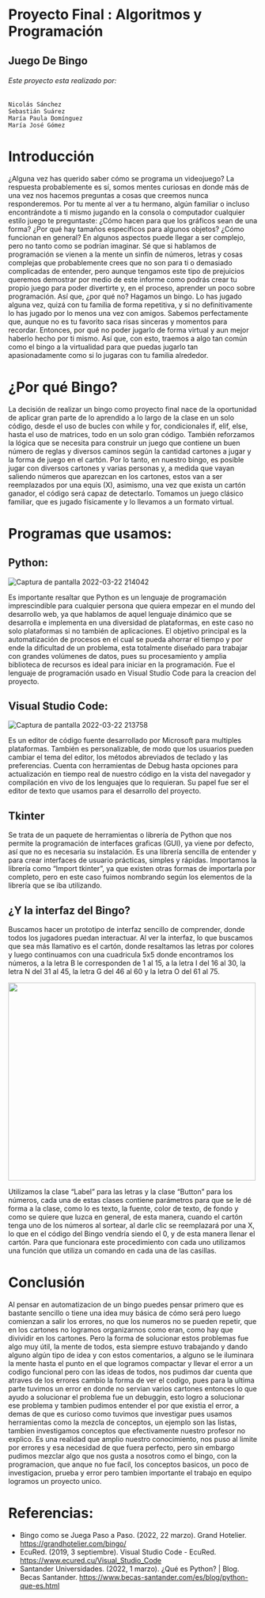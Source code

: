 # Proyecto Final : Algoritmos y Programación

## Juego De Bingo
###### Este proyecto esta realizado por: 
    Nicolás Sánchez
    Sebastián Suárez
    María Paula Domínguez
    María José Gómez 
 
# Introducción
¿Alguna vez has querido saber cómo se programa un videojuego? 
La respuesta probablemente es sí, somos mentes curiosas en donde más de una vez nos hacemos preguntas a cosas que creemos nunca responderemos. Por tu mente al ver a tu hermano, algún familiar o incluso encontrándote a ti mismo jugando en la consola o computador cualquier estilo juego te preguntaste: ¿Cómo hacen para que los gráficos sean de una forma? ¿Por qué hay tamaños específicos para algunos objetos?  ¿Cómo funcionan en general? 
En algunos aspectos puede llegar a ser complejo, pero no tanto como se podrían imaginar. Sé que si hablamos de programación se vienen a la mente un sinfín de números, letras y cosas complejas que probablemente crees que no son para ti o demasiado complicadas de entender, pero aunque tengamos este tipo de prejuicios queremos demostrar por medio de este informe como podrás crear tu propio juego para poder divertirte y, en el proceso, aprender un poco sobre programación.
 Así que, ¿por qué no? Hagamos un bingo. Lo has jugado alguna vez, quizá con tu familia de forma repetitiva, y si no definitivamente lo has jugado por lo menos una vez con amigos. Sabemos perfectamente que, aunque no es tu favorito saca risas sinceras y momentos para recordar. Entonces, por qué no poder jugarlo de forma virtual y aun mejor haberlo hecho por ti mismo. Así que, con esto, traemos a algo tan común como el bingo a la virtualidad para que puedas jugarlo tan apasionadamente como si lo jugaras con tu familia alrededor.
 
# ¿Por qué Bingo?
  La decisión de realizar un bingo como proyecto final nace de la oportunidad de aplicar gran parte de lo aprendido a lo largo de la clase en un solo código, desde el uso de bucles con while y for, condicionales if, elif, else, hasta el uso de matrices, todo en un solo gran código. También reforzamos la lógica que se necesita para construir un juego que contiene un buen número de reglas y diversos caminos según la cantidad cartones a jugar y la forma de juego en el cartón. 
Por lo tanto, en nuestro bingo, es posible jugar con diversos cartones y varias personas y, a medida que vayan saliendo números que aparezcan en los cartones, estos van a ser reemplazados por una equis (X), asimismo, una vez que exista un cartón ganador, el código será capaz de detectarlo. Tomamos un juego clásico familiar, que es jugado físicamente y lo llevamos a un formato virtual.  

# Programas que usamos:
## Python:
![Captura de pantalla 2022-03-22 214042](https://user-images.githubusercontent.com/98360959/159613379-344d1fea-c0d0-4cd9-835a-d28f4f1d4370.png)


Es importante resaltar que Python es un lenguaje de programación imprescindible para cualquier persona que quiera empezar en el mundo del desarrollo web, ya que hablamos de aquel lenguaje dinámico que se desarrolla e implementa en una diversidad de plataformas, en este caso no solo plataformas si no también de aplicaciones. El objetivo principal es la automatización de procesos en el cual se pueda ahorrar el tiempo y por ende la dificultad de un problema, esta totalmente diseñado para trabajar con grandes volúmenes de datos, pues su procesamiento y amplia biblioteca de recursos es ideal para iniciar en la programación. Fue el lenguaje de programación usado en Visual Studio Code para la creacion del proyecto. 

## Visual Studio Code: 

![Captura de pantalla 2022-03-22 213758](https://user-images.githubusercontent.com/98360959/159613080-9c5fb34d-4ac7-4581-878f-92e3135f8981.png)

Es un editor de código fuente desarrollado por Microsoft para multiples plataformas. También es personalizable, de modo que los usuarios pueden cambiar el tema del editor, los métodos abreviados de teclado y las preferencias. Cuenta con herramientas de Debug hasta opciones para actualización en tiempo real de nuestro código en la vista del navegador y compilación en vivo de los lenguajes que lo requieran. Su papel fue ser el editor de texto que usamos para el desarrollo del proyecto.

## Tkinter

Se trata de un paquete de herramientas o librería de Python que nos permite la programación de interfaces graficas (GUI), ya viene por defecto, así que no es necesaria su instalación. Es una librería sencilla de entender y para crear interfaces de usuario prácticas, simples y rápidas. Importamos la librería como “Import tkinter”, ya que existen otras formas de importarla por completo, pero en este caso fuimos nombrando según los elementos de la librería que se iba utilizando.

## ¿Y la interfaz del Bingo?

Buscamos hacer un prototipo de interfaz sencillo de comprender, donde todos los jugadores puedan interactuar. Al ver la interfaz, lo que buscamos que sea más llamativo es el cartón, donde resaltamos las letras por colores y luego continuamos con una cuadricula 5x5 donde encontramos los números, a la letra B le corresponden de 1 al 15, a la letra I del 16 al 30, la letra N del 31 al 45, la letra G del 46 al 60 y la letra O del 61 al 75. 

<img src="https://user-images.githubusercontent.com/98360570/159751679-56650325-9302-4068-9a0f-5c584b462878.PNG" width="500" height="400" />

Utilizamos la clase “Label” para las letras y la clase “Button” para los números, cada una de estas clases contiene parámetros para que se le dé forma a la clase, como lo es texto, la fuente, color de texto, de fondo y como se quiere que luzca en general, de esta manera, cuando el cartón tenga uno de los números al sortear, al darle clic se reemplazará por una X, lo que en el código del Bingo vendría siendo el 0, y de esta manera llenar el cartón. Para que funcionara este procedimiento con cada uno utilizamos una función que utiliza un comando en cada una de las casillas. 


# Conclusión

Al pensar en automatizacion de un bingo puedes pensar primero que es bastante sencillo o tiene una idea muy básica de cómo será pero luego comienzan a salir los errores, no que los numeros no se pueden repetir, que en los cartones no logramos organizarnos como eran, como hay que divividir en los cartones. Pero la forma de solucionar estos problemas  fue algo muy útil, la mente de todos, esta siempre estuvo trabajando y dando alguno algún tipo de idea y con estos comentarios, a alguno se le iluminara la mente hasta el punto en el que logramos compactar y llevar el error a un codigo funcional pero con las ideas de todos, nos pudimos dar cuenta que atraves de los errores cambio la forma de ver el codigo, pues para la ultima parte tuvimos un error en donde no servian varios cartones entonces lo que ayudo a solucionar el problema fue un debuggin, esto logro a solucionar ese problema y tambien  pudimos entender el por que existia el error, a demas de que es curioso como tuvimos que investigar pues usamos herramientas como la mezcla de conceptos, un ejemplo son las listas, tambien investigamos conceptos que efectivamente nuestro profesor no explico. 
Es una realidad que amplio nuestro conocimiento, nos puso al limite por errores y esa necesidad de que fuera perfecto, pero sin embargo pudimos mezclar algo que nos gusta a nosotros como el bingo, con la programacion, que anque no fue facil, los conceptos basicos, un poco de investigacion, prueba y error pero tambien importante el trabajo en equipo logramos un proyecto unico.

# Referencias:

-	Bingo como se Juega Paso a Paso. (2022, 22 marzo). Grand Hotelier. https://grandhotelier.com/bingo/
-	EcuRed. (2019, 3 septiembre). Visual Studio Code - EcuRed. https://www.ecured.cu/Visual_Studio_Code
-	Santander Universidades. (2022, 1 marzo). ¿Qué es Python? | Blog. Becas Santander. https://www.becas-santander.com/es/blog/python-que-es.html
